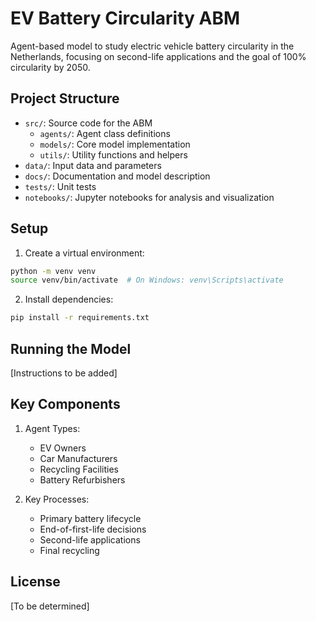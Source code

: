 # EV Battery Circularity ABM

Agent-based model to study electric vehicle battery circularity in the Netherlands, focusing on second-life applications and the goal of 100% circularity by 2050.

## Project Structure

- `src/`: Source code for the ABM
  - `agents/`: Agent class definitions
  - `models/`: Core model implementation
  - `utils/`: Utility functions and helpers
- `data/`: Input data and parameters
- `docs/`: Documentation and model description
- `tests/`: Unit tests
- `notebooks/`: Jupyter notebooks for analysis and visualization

## Setup

1. Create a virtual environment:
```bash
python -m venv venv
source venv/bin/activate  # On Windows: venv\Scripts\activate
```

2. Install dependencies:
```bash
pip install -r requirements.txt
```

## Running the Model

[Instructions to be added]

## Key Components

1. Agent Types:
   - EV Owners
   - Car Manufacturers
   - Recycling Facilities
   - Battery Refurbishers

2. Key Processes:
   - Primary battery lifecycle
   - End-of-first-life decisions
   - Second-life applications
   - Final recycling

## License

[To be determined] 